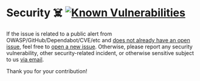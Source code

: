 # Security ☠️ [![Known Vulnerabilities][2]][1]

If the issue is related to a public alert from OWASP/GitHub/Dependabot/CVE/etc
and [does not already have an open issue][3], feel free to [open a new
issue][4]. Otherwise, please report any security vulnerability, other
security-related incident, or otherwise sensitive subject to us [via email][5].

Thank you for your contribution!

[1]: https://snyk.io/test/github/Xunnamius/inbdpa.api.hscc.bdpa.org
[2]: https://snyk.io/test/github/Xunnamius/inbdpa.api.hscc.bdpa.org/badge.svg
[3]: https://github.com/Xunnamius/inbdpa.api.hscc.bdpa.org/issues?q=
[4]: https://github.com/Xunnamius/inbdpa.api.hscc.bdpa.org/issues/new/choose
[5]:
  mailto:security@ergodark.com?subject=ALERT%3A%20SECURITY%20INCIDENT%3A%20%28five%20word%20summary%29
